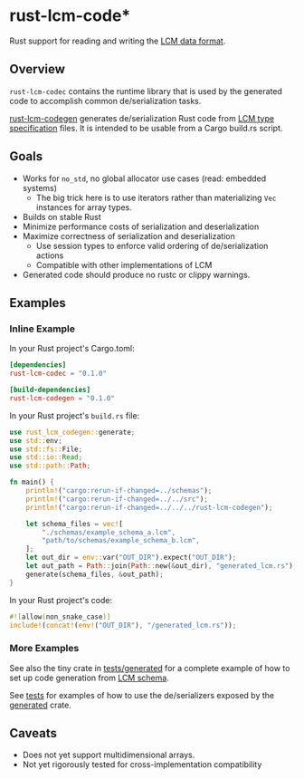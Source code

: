 # rust-lcm-code*

Rust support for reading and writing the [LCM data format](https://lcm-proj.github.io/).

## Overview

`rust-lcm-codec` contains the runtime library that is used by the generated code
to accomplish common de/serialization tasks.

[rust-lcm-codegen](rust-lcm-codegen) generates de/serialization Rust code from
[LCM type specification](https://lcm-proj.github.io/type_specification.html) files.
It is intended to be usable from a Cargo build.rs script.

## Goals

* Works for `no_std`, no global allocator use cases (read: embedded systems)
  * The big trick here is to use iterators rather than materializing `Vec` instances
  for array types.
* Builds on stable Rust
* Minimize performance costs of serialization and deserialization
* Maximize correctness of serialization and deserialization
  * Use session types to enforce valid ordering of de/serialization actions
  * Compatible with other implementations of LCM
* Generated code should produce no rustc or clippy warnings.

## Examples

### Inline Example

In your Rust project's Cargo.toml:

```toml
[dependencies]
rust-lcm-codec = "0.1.0"

[build-dependencies]
rust-lcm-codegen = "0.1.0"
```

In your Rust project's `build.rs` file:

```rust
use rust_lcm_codegen::generate;
use std::env;
use std::fs::File;
use std::io::Read;
use std::path::Path;

fn main() {
    println!("cargo:rerun-if-changed=../schemas");
    println!("cargo:rerun-if-changed=../../src");
    println!("cargo:rerun-if-changed=../../../rust-lcm-codegen");

    let schema_files = vec![
        "./schemas/example_schema_a.lcm",
        "path/to/schemas/example_schema_b.lcm",
    ];
    let out_dir = env::var("OUT_DIR").expect("OUT_DIR");
    let out_path = Path::join(Path::new(&out_dir), "generated_lcm.rs");
    generate(schema_files, &out_path);
}
```

In your Rust project's code:

```rust
#![allow(non_snake_case)]
include!(concat!(env!("OUT_DIR"), "/generated_lcm.rs"));
```

### More Examples

See also the tiny crate in [tests/generated](tests/generated)
for a complete example of how to set up code generation from [LCM schema](tests/schemas).

See [tests](tests) for examples of how to use the
de/serializers exposed by the [generated](tests/generated) crate.

## Caveats

* Does not yet support multidimensional arrays.
* Not yet rigorously tested for cross-implementation compatibility

